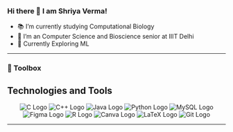 ### Hi there 👋 I am Shriya Verma!

- 📚 I’m currently studying Computational Biology
- 🏫 I’m an Computer Science and Bioscience senior at IIIT Delhi
- 🤔 Currently Exploring ML 

---
### 🧰 Toolbox
## Technologies and Tools

<p align="center">
  <img src="https://img.shields.io/badge/c-%2300599C.svg?style=for-the-badge&logo=c&logoColor=white" alt="C Logo" />
  <img src="https://img.shields.io/badge/c++-%2300599C.svg?style=for-the-badge&logo=c%2B%2B&logoColor=white" alt="C++ Logo" />
  <img src="https://img.shields.io/badge/java-%23ED8B00.svg?style=for-the-badge&logo=java&logoColor=white" alt="Java Logo"/>
  <img src="https://img.shields.io/badge/python-3670A0?style=for-the-badge&logo=python&logoColor=ffdd54" alt="Python Logo"/>
  <img src="https://img.shields.io/badge/mysql-%2300f.svg?style=for-the-badge&logo=mysql&logoColor=white" alt="MySQL Logo"/>
  <img src="https://img.shields.io/badge/figma-%23F24E1E.svg?style=for-the-badge&logo=figma&logoColor=white" alt="Figma Logo"/>
  <img src="https://img.shields.io/badge/r-%23276DC3.svg?style=for-the-badge&logo=r&logoColor=white" alt="R Logo"/>
  <img src="https://img.shields.io/badge/canva-%2300C4CC.svg?style=for-the-badge&logo=canva&logoColor=white" alt="Canva Logo"/>
  <img src="https://img.shields.io/badge/latex-%23008080.svg?style=for-the-badge&logo=latex&logoColor=white" alt="LaTeX Logo"/>
  <img src="https://img.shields.io/badge/git-%23F05033.svg?style=for-the-badge&logo=git&logoColor=white" alt="Git Logo"/>
</p>

---
